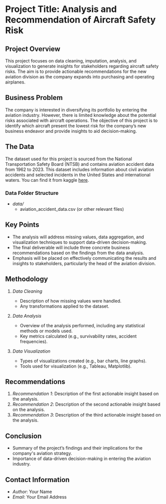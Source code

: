# Project Title: Analysis and Recommendation of Aircraft Safety Risk 

## Project Overview
This project focuses on data cleaning, imputation, analysis, and visualization to generate insights for stakeholders regarding aircraft safety risks. The aim is to provide actionable recommendations for the new aviation division as the company expands into purchasing and operating airplanes.

## Business Problem
The company is interested in diversifying its portfolio by entering the aviation industry. However, there is limited knowledge about the potential risks associated with aircraft operations. The objective of this project is to identify which aircraft present the lowest risk for the company’s new business endeavor and provide insights to aid decision-making.

## The Data
The dataset used for this project is sourced from the National Transportation Safety Board (NTSB) and contains aviation accident data from 1962 to 2023. This dataset includes information about civil aviation accidents and selected incidents in the United States and international waters.
You can find it from kaggle [here](https://www.kaggle.com/datasets/khsamaha/aviation-accident-database-synopses).
### Data Folder Structure
- *data/*
  - aviation_accident_data.csv (or other relevant files)

## Key Points
- The analysis will address missing values, data aggregation, and visualization techniques to support data-driven decision-making.
- The final deliverable will include three concrete business recommendations based on the findings from the data analysis.
- Emphasis will be placed on effectively communicating the results and insights to stakeholders, particularly the head of the aviation division.

## Methodology
1. *Data Cleaning*
   - Description of how missing values were handled.
   - Any transformations applied to the dataset.

2. *Data Analysis*
   - Overview of the analysis performed, including any statistical methods or models used.
   - Key metrics calculated (e.g., survivability rates, accident frequencies).

3. *Data Visualization*
   - Types of visualizations created (e.g., bar charts, line graphs).
   - Tools used for visualization (e.g., Tableau, Matplotlib).

## Recommendations
1. *Recommendation 1*: Description of the first actionable insight based on the analysis.
2. *Recommendation 2*: Description of the second actionable insight based on the analysis.
3. *Recommendation 3*: Description of the third actionable insight based on the analysis.

## Conclusion
- Summary of the project’s findings and their implications for the company's aviation strategy.
- Importance of data-driven decision-making in entering the aviation industry.

## Contact Information
- *Author*: Your Name
- *Email*: Your Email Address
  
